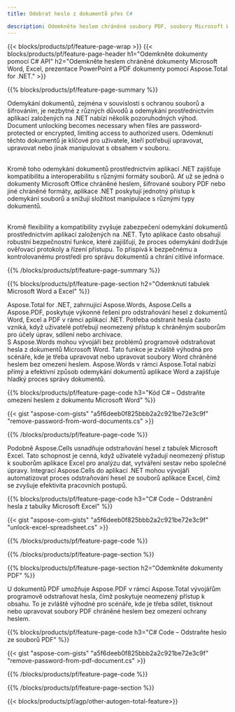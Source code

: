 ```yaml
---
title: Odebrat heslo z dokumentů přes C# 

description: Odemkněte heslem chráněné soubory PDF, soubory Microsoft Word Excel a soubory prezentací PowerPoint prostřednictvím aplikace C#.
---
```


{{< blocks/products/pf/feature-page-wrap >}}
{{< blocks/products/pf/feature-page-header h1="Odemkněte dokumenty pomocí C# API" h2="Odemkněte heslem chráněné dokumenty Microsoft Word, Excel, prezentace PowerPoint a PDF dokumenty pomocí Aspose.Total for .NET." >}}

{{% blocks/products/pf/feature-page-summary %}}

Odemykání dokumentů, zejména v souvislosti s ochranou souborů a šifrováním, je nezbytné z různých důvodů a odemykání prostřednictvím aplikací založených na .NET nabízí několik pozoruhodných výhod. Document unlocking becomes necessary when files are password-protected or encrypted, limiting access to authorized users. Odemknutí těchto dokumentů je klíčové pro uživatele, kteří potřebují upravovat, upravovat nebo jinak manipulovat s obsahem v souboru. <br /><br />

Kromě toho odemykání dokumentů prostřednictvím aplikací .NET zajišťuje kompatibilitu a interoperabilitu s různými formáty souborů. Ať už se jedná o dokumenty Microsoft Office chráněné heslem, šifrované soubory PDF nebo jiné chráněné formáty, aplikace .NET poskytují jednotný přístup k odemykání souborů a snižují složitost manipulace s různými typy dokumentů.<br /><br />

Kromě flexibility a kompatibility zvyšuje zabezpečení odemykání dokumentů prostřednictvím aplikací založených na .NET. Tyto aplikace často obsahují robustní bezpečnostní funkce, které zajišťují, že proces odemykání dodržuje ověřovací protokoly a řízení přístupu. To přispívá k bezpečnému a kontrolovanému prostředí pro správu dokumentů a chrání citlivé informace.

{{% /blocks/products/pf/feature-page-summary  %}}

{{% blocks/products/pf/feature-page-section  h2="Odemknutí tabulek Microsoft Word a Excel" %}}

Aspose.Total for .NET, zahrnující Aspose.Words, Aspose.Cells a Aspose.PDF, poskytuje výkonné řešení pro odstraňování hesel z dokumentů Word, Excel a PDF v rámci aplikací .NET. Potřeba odstranit hesla často vzniká, když uživatelé potřebují neomezený přístup k chráněným souborům pro účely úprav, sdílení nebo archivace.<br />
S Aspose.Words mohou vývojáři bez problémů programově odstraňovat hesla z dokumentů Microsoft Word. Tato funkce je zvláště výhodná pro scénáře, kde je třeba upravovat nebo upravovat soubory Word chráněné heslem bez omezení heslem. Aspose.Words v rámci Aspose.Total nabízí přímý a efektivní způsob odemykání dokumentů aplikace Word a zajišťuje hladký proces správy dokumentů.

{{% blocks/products/pf/feature-page-code h3="Kód C# – Odstraňte omezení heslem z dokumentu Microsoft Word" %}}

{{< gist "aspose-com-gists" "a5f6deeb0f825bbb2a2c921be72e3c9f" "remove-password-from-word-documents.cs" >}}

{{% /blocks/products/pf/feature-page-code  %}}

Podobně Aspose.Cells usnadňuje odstraňování hesel z tabulek Microsoft Excel. Tato schopnost je cenná, když uživatelé vyžadují neomezený přístup k souborům aplikace Excel pro analýzu dat, vytváření sestav nebo společné úpravy. Integrací Aspose.Cells do aplikací .NET mohou vývojáři automatizovat proces odstraňování hesel ze souborů aplikace Excel, čímž se zvyšuje efektivita pracovních postupů.

{{% blocks/products/pf/feature-page-code h3="C# Code – Odstranění hesla z tabulky Microsoft Excel" %}}

{{< gist "aspose-com-gists" "a5f6deeb0f825bbb2a2c921be72e3c9f" "unlock-excel-spreadsheet.cs" >}}

{{% /blocks/products/pf/feature-page-code  %}}

{{% /blocks/products/pf/feature-page-section %}}

{{% blocks/products/pf/feature-page-section  h2="Odemkněte dokumenty PDF" %}}

U dokumentů PDF umožňuje Aspose.PDF v rámci Aspose.Total vývojářům programově odstraňovat hesla, čímž poskytuje neomezený přístup k obsahu. To je zvláště výhodné pro scénáře, kde je třeba sdílet, tisknout nebo upravovat soubory PDF chráněné heslem bez omezení ochrany heslem.

{{% blocks/products/pf/feature-page-code h3="C# Code – Odstraňte heslo ze souborů PDF" %}}

{{< gist "aspose-com-gists" "a5f6deeb0f825bbb2a2c921be72e3c9f" "remove-password-from-pdf-document.cs" >}}

{{% /blocks/products/pf/feature-page-code  %}}

{{% /blocks/products/pf/feature-page-section %}}

{{< blocks/products/pf/agp/other-autogen-total-feature>}}